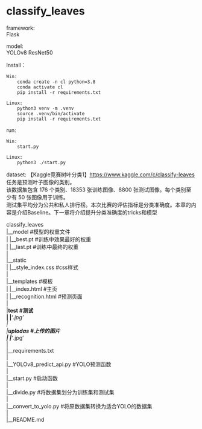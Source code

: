 # classify_leaves

framework:  
    Flask
  
model:  
    YOLOv8  ResNet50  
  
Install：
    
    Win:
        conda create -n cl python=3.8
        conda activate cl
        pip install -r requirements.txt

    Linux:
        python3 venv -m .venv
        source .venv/bin/activate
        pip install -r requirements.txt

run:
    
    Win:
        start.py
    
    Linux:
        python3 ./start.py

dataset:
【Kaggle竞赛树叶分类1】https://www.kaggle.com/c/classify-leaves  
任务是预测叶子图像的类别。  
该数据集包含 176 个类别、18353 张训练图像、8800 张测试图像。每个类别至少有 50 张图像用于训练。  
测试集平均分为公共和私人排行榜。本次比赛的评估指标是分类准确度。本章的内容是介绍Baseline。下一章将介绍提升分类准确度的tricks和模型

  

classify_leaves  
    |__model    #模型的权重文件  
    |    |__best.pt #训练中效果最好的权重  
    |    |__last.pt #训练中最终的权重  
    |  
    |__static  
    |     |__style_index.css    #css样式  
    |  
    |__templates    #模板  
    |       |__index.html   #主页  
    |       |__recognition.html #预测页面  
    |  
    |__test #测试  
    |    |__‘*.jpg’     
    |  
    |__uplodas  #上传的图片  
    |      |__‘*.jpg’  
    |  
    |__requirements.txt  
    |  
    |__YOLOv8_predict_api.py    #YOLO预测函数  
    |  
    |__start.py #启动函数  
    |  
    |__divide.py  #将数据集划分为训练集和测试集  
    |  
    |__convert_to_yolo.py  #将原数据集转换为适合YOLO的数据集  
    |  
    |__README.md  
    
